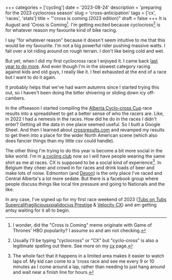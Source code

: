 +++
categories = ['cycling']
date = '2023-08-24'
description = 'preparing for the 2023 cyclocross season'
slug = 'cross-anticipation'
tags = ['cx', 'races', 'stats']
title = "'cross is coming (2023 edition)"
draft = false
+++
It is August and 'Cross is Coming[^1]. I'm getting excited because cyclocross[^2] is for whatever reason my favourite kind of bike racing.

I say "for whatever reason" because it doesn't seem intuitive to me that this would be my favourite. I'm not a big powerful rider pushing massive watts. I fall over a lot riding around on rough terrain. I don't like being cold and wet.

But yet, when I did my first cyclocross race I enjoyed it. I came back [last year to do more](../cxseason2022/). And even though I'm in the slowest category racing against kids and old guys, I really like it. I feel exhausted at the end of a race but I want to do it again.

It probably helps that we've had warm autumns since I started trying this out, so I haven't been doing the bitter shivering or sliding down icy off-cambers.

In the offseason I started compiling the [Alberta Cyclo-cross Cup](https://www.albertabicycle.ab.ca/series-standings) race results into a spreadsheet to get a better sense of who the racers are. Like, in 2022 I had a nemesis in the races. How did he do in the races I didn't enter? Getting all the data in one place seemed useful. So I built a Google Sheet. And then I learned about [crossresults.com](https://crossreults.com) and revamped my results to get them into a place for the wider North American scene (which also does fancier things than my little csv could handle).

The other thing I'm trying to do this year is become a bit more social in the bike world. I'm in [a cycling club](../vcc/) now so I will have people wearing the same shirt as me at races. CX is supposed to be a social kind of experience[^3]. In Belgium they cheer and crowd in for races and drink loads of beer and make lots of noise. Edmonton (and [Devon](../../tags/devon/)) is the only place I've raced and Central Alberta's a lot more sedate. But there is a facebook group where people discuss things like local tire pressure and going to Nationals and the like.

In any case, I've signed up for my first race weekend of 2023 ([Tubs on Tubs Supercalifragiliciousxpialidocius Prestige](../tubsontubs2023/) & [Velocity CX](../velocitycross2023/)) and am getting antsy waiting for it all to begin.

[^1]: I wonder, did the "Cross is Coming" meme originate with Game of Thrones' HBO popularity? I assume so and am not checking.
[^2]: Usually I'll be typing "cyclocross" or "CX" but "cyclo-cross" is also a legitimate spelling out there. See more on my [cx](../cx/) page.
[^3]: The whole fact that it happens in a limited area makes it easier to watch laps of. My kid can come to a 'cross race and see me every 9 or 10 minutes as I come around a lap, rather than needing to just hang around and wait near a finish line for hours.

